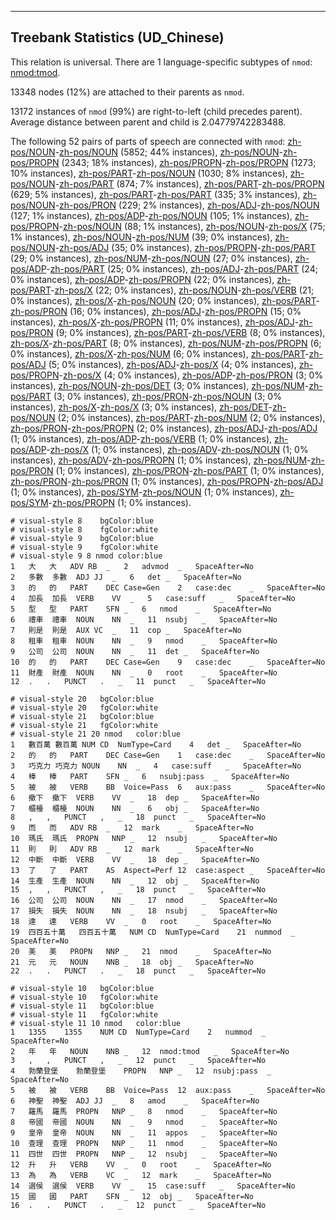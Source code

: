 

--------------------------------------------------------------------------------

## Treebank Statistics (UD_Chinese)

This relation is universal.
There are 1 language-specific subtypes of `nmod`: [nmod:tmod]().

13348 nodes (12%) are attached to their parents as `nmod`.

13172 instances of `nmod` (99%) are right-to-left (child precedes parent).
Average distance between parent and child is 2.04779742283488.

The following 52 pairs of parts of speech are connected with `nmod`: [zh-pos/NOUN]()-[zh-pos/NOUN]() (5852; 44% instances), [zh-pos/NOUN]()-[zh-pos/PROPN]() (2343; 18% instances), [zh-pos/PROPN]()-[zh-pos/PROPN]() (1273; 10% instances), [zh-pos/PART]()-[zh-pos/NOUN]() (1030; 8% instances), [zh-pos/NOUN]()-[zh-pos/PART]() (874; 7% instances), [zh-pos/PART]()-[zh-pos/PROPN]() (629; 5% instances), [zh-pos/PART]()-[zh-pos/PART]() (335; 3% instances), [zh-pos/NOUN]()-[zh-pos/PRON]() (229; 2% instances), [zh-pos/ADJ]()-[zh-pos/NOUN]() (127; 1% instances), [zh-pos/ADP]()-[zh-pos/NOUN]() (105; 1% instances), [zh-pos/PROPN]()-[zh-pos/NOUN]() (88; 1% instances), [zh-pos/NOUN]()-[zh-pos/X]() (75; 1% instances), [zh-pos/NOUN]()-[zh-pos/NUM]() (39; 0% instances), [zh-pos/NOUN]()-[zh-pos/ADJ]() (35; 0% instances), [zh-pos/PROPN]()-[zh-pos/PART]() (29; 0% instances), [zh-pos/NUM]()-[zh-pos/NOUN]() (27; 0% instances), [zh-pos/ADP]()-[zh-pos/PART]() (25; 0% instances), [zh-pos/ADJ]()-[zh-pos/PART]() (24; 0% instances), [zh-pos/ADP]()-[zh-pos/PROPN]() (22; 0% instances), [zh-pos/PART]()-[zh-pos/X]() (22; 0% instances), [zh-pos/NOUN]()-[zh-pos/VERB]() (21; 0% instances), [zh-pos/X]()-[zh-pos/NOUN]() (20; 0% instances), [zh-pos/PART]()-[zh-pos/PRON]() (16; 0% instances), [zh-pos/ADJ]()-[zh-pos/PROPN]() (15; 0% instances), [zh-pos/X]()-[zh-pos/PROPN]() (11; 0% instances), [zh-pos/ADJ]()-[zh-pos/PRON]() (9; 0% instances), [zh-pos/PART]()-[zh-pos/VERB]() (8; 0% instances), [zh-pos/X]()-[zh-pos/PART]() (8; 0% instances), [zh-pos/NUM]()-[zh-pos/PROPN]() (6; 0% instances), [zh-pos/X]()-[zh-pos/NUM]() (6; 0% instances), [zh-pos/PART]()-[zh-pos/ADJ]() (5; 0% instances), [zh-pos/ADJ]()-[zh-pos/X]() (4; 0% instances), [zh-pos/PROPN]()-[zh-pos/X]() (4; 0% instances), [zh-pos/ADP]()-[zh-pos/PRON]() (3; 0% instances), [zh-pos/NOUN]()-[zh-pos/DET]() (3; 0% instances), [zh-pos/NUM]()-[zh-pos/PART]() (3; 0% instances), [zh-pos/PRON]()-[zh-pos/NOUN]() (3; 0% instances), [zh-pos/X]()-[zh-pos/X]() (3; 0% instances), [zh-pos/DET]()-[zh-pos/NOUN]() (2; 0% instances), [zh-pos/PART]()-[zh-pos/NUM]() (2; 0% instances), [zh-pos/PRON]()-[zh-pos/PROPN]() (2; 0% instances), [zh-pos/ADJ]()-[zh-pos/ADJ]() (1; 0% instances), [zh-pos/ADP]()-[zh-pos/VERB]() (1; 0% instances), [zh-pos/ADP]()-[zh-pos/X]() (1; 0% instances), [zh-pos/ADV]()-[zh-pos/NOUN]() (1; 0% instances), [zh-pos/ADV]()-[zh-pos/PROPN]() (1; 0% instances), [zh-pos/NUM]()-[zh-pos/PRON]() (1; 0% instances), [zh-pos/PRON]()-[zh-pos/PART]() (1; 0% instances), [zh-pos/PRON]()-[zh-pos/PRON]() (1; 0% instances), [zh-pos/PROPN]()-[zh-pos/ADJ]() (1; 0% instances), [zh-pos/SYM]()-[zh-pos/NOUN]() (1; 0% instances), [zh-pos/SYM]()-[zh-pos/PROPN]() (1; 0% instances).


~~~ conllu
# visual-style 8	bgColor:blue
# visual-style 8	fgColor:white
# visual-style 9	bgColor:blue
# visual-style 9	fgColor:white
# visual-style 9 8 nmod	color:blue
1	大	大	ADV	RB	_	2	advmod	_	SpaceAfter=No
2	多數	多數	ADJ	JJ	_	6	det	_	SpaceAfter=No
3	的	的	PART	DEC	Case=Gen	2	case:dec	_	SpaceAfter=No
4	加長	加長	VERB	VV	_	5	case:suff	_	SpaceAfter=No
5	型	型	PART	SFN	_	6	nmod	_	SpaceAfter=No
6	禮車	禮車	NOUN	NN	_	11	nsubj	_	SpaceAfter=No
7	則是	則是	AUX	VC	_	11	cop	_	SpaceAfter=No
8	租車	租車	NOUN	NN	_	9	nmod	_	SpaceAfter=No
9	公司	公司	NOUN	NN	_	11	det	_	SpaceAfter=No
10	的	的	PART	DEC	Case=Gen	9	case:dec	_	SpaceAfter=No
11	財產	財產	NOUN	NN	_	0	root	_	SpaceAfter=No
12	.	.	PUNCT	.	_	11	punct	_	SpaceAfter=No

~~~


~~~ conllu
# visual-style 20	bgColor:blue
# visual-style 20	fgColor:white
# visual-style 21	bgColor:blue
# visual-style 21	fgColor:white
# visual-style 21 20 nmod	color:blue
1	數百萬	數百萬	NUM	CD	NumType=Card	4	det	_	SpaceAfter=No
2	的	的	PART	DEC	Case=Gen	1	case:dec	_	SpaceAfter=No
3	巧克力	巧克力	NOUN	NN	_	4	case:suff	_	SpaceAfter=No
4	棒	棒	PART	SFN	_	6	nsubj:pass	_	SpaceAfter=No
5	被	被	VERB	BB	Voice=Pass	6	aux:pass	_	SpaceAfter=No
6	撤下	撤下	VERB	VV	_	18	dep	_	SpaceAfter=No
7	櫃檯	櫃檯	NOUN	NN	_	6	obj	_	SpaceAfter=No
8	,	,	PUNCT	,	_	18	punct	_	SpaceAfter=No
9	而	而	ADV	RB	_	12	mark	_	SpaceAfter=No
10	瑪氏	瑪氏	PROPN	NNP	_	12	nsubj	_	SpaceAfter=No
11	則	則	ADV	RB	_	12	mark	_	SpaceAfter=No
12	中斷	中斷	VERB	VV	_	18	dep	_	SpaceAfter=No
13	了	了	PART	AS	Aspect=Perf	12	case:aspect	_	SpaceAfter=No
14	生產	生產	NOUN	NN	_	12	obj	_	SpaceAfter=No
15	,	,	PUNCT	,	_	18	punct	_	SpaceAfter=No
16	公司	公司	NOUN	NN	_	17	nmod	_	SpaceAfter=No
17	損失	損失	NOUN	NN	_	18	nsubj	_	SpaceAfter=No
18	達	達	VERB	VV	_	0	root	_	SpaceAfter=No
19	四百五十萬	四百五十萬	NUM	CD	NumType=Card	21	nummod	_	SpaceAfter=No
20	美	美	PROPN	NNP	_	21	nmod	_	SpaceAfter=No
21	元	元	NOUN	NNB	_	18	obj	_	SpaceAfter=No
22	.	.	PUNCT	.	_	18	punct	_	SpaceAfter=No

~~~


~~~ conllu
# visual-style 10	bgColor:blue
# visual-style 10	fgColor:white
# visual-style 11	bgColor:blue
# visual-style 11	fgColor:white
# visual-style 11 10 nmod	color:blue
1	1355	1355	NUM	CD	NumType=Card	2	nummod	_	SpaceAfter=No
2	年	年	NOUN	NNB	_	12	nmod:tmod	_	SpaceAfter=No
3	,	,	PUNCT	,	_	12	punct	_	SpaceAfter=No
4	勃蘭登堡	勃蘭登堡	PROPN	NNP	_	12	nsubj:pass	_	SpaceAfter=No
5	被	被	VERB	BB	Voice=Pass	12	aux:pass	_	SpaceAfter=No
6	神聖	神聖	ADJ	JJ	_	8	amod	_	SpaceAfter=No
7	羅馬	羅馬	PROPN	NNP	_	8	nmod	_	SpaceAfter=No
8	帝國	帝國	NOUN	NN	_	9	nmod	_	SpaceAfter=No
9	皇帝	皇帝	NOUN	NN	_	11	appos	_	SpaceAfter=No
10	查理	查理	PROPN	NNP	_	11	nmod	_	SpaceAfter=No
11	四世	四世	PROPN	NNP	_	12	nsubj	_	SpaceAfter=No
12	升	升	VERB	VV	_	0	root	_	SpaceAfter=No
13	為	為	VERB	VC	_	12	mark	_	SpaceAfter=No
14	選侯	選侯	VERB	VV	_	15	case:suff	_	SpaceAfter=No
15	國	國	PART	SFN	_	12	obj	_	SpaceAfter=No
16	.	.	PUNCT	.	_	12	punct	_	SpaceAfter=No

~~~


